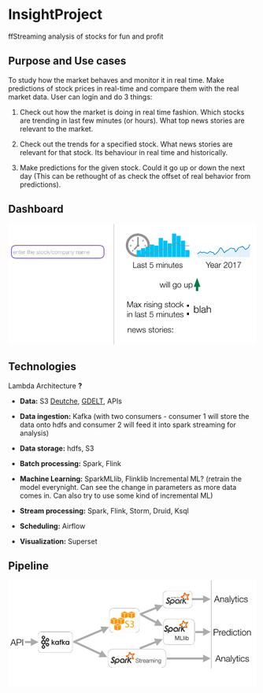 # InsightProject


ffStreaming analysis of stocks for fun and profit



## Purpose and Use cases

To study how the market behaves and monitor it in real time. Make predictions of stock prices in real-time and compare them with the real market data. User can login and do 3 things:

1. Check out how the market is doing in real time fashion. Which stocks are trending in last few minutes (or hours). What top news stories are relevant to the market.

2. Check out the trends for a specified stock. What news stories are relevant for that stock. Its behaviour in real time and historically.

3. Make predictions for the given stock. Could it go up or down the next day (This can be rethought of as check the offset of real behavior from  predictions).

## Dashboard
![Dashboard](https://github.com/sinidhisi/insight_data_project/blob/master/images/dashboard.jpg)


## Technologies

Lambda Architecture **?**

* **Data:** S3 [Deutche](https://registry.opendata.aws/deutsche-boerse-pds/), [GDELT](https://registry.opendata.aws/gdelt/),  APIs 	 

* **Data ingestion:** Kafka (with two consumers - consumer 1 will store the data onto hdfs and consumer 2 will feed it into spark streaming for analysis)

* **Data storage:** hdfs, S3

* **Batch processing:** Spark, Flink

* **Machine Learning:** SparkMLlib, Flinklib
 Incremental ML? (retrain the model everynight. Can see the change in parameters as more data comes in. Can also try to use some kind of incremental ML)

* **Stream processing:** Spark, Flink, Storm, Druid, Ksql
 
* **Scheduling:** Airflow

* **Visualization:** Superset

## Pipeline

![Pipeline](https://github.com/sinidhisi/insight_data_project/blob/master/images/pipeline.jpg)


